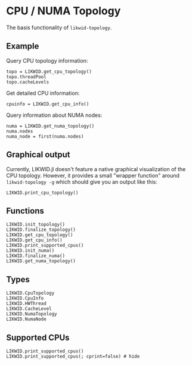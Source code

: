 # CPU / NUMA Topology

The basis functionality of `likwid-topology`.

## Example

Query CPU topology information:
```@repl
topo = LIKWID.get_cpu_topology()
topo.threadPool
topo.cacheLevels
```

Get detailed CPU information:
```@repl
cpuinfo = LIKWID.get_cpu_info()
```

Query information about NUMA nodes:

```@repl
numa = LIKWID.get_numa_topology()
numa.nodes
numa_node = first(numa.nodes)
```

## Graphical output
Currently, LIKWID.jl doesn't feature a native graphical visualization of the CPU topology. However, it provides a small "wrapper function" around `likwid-topology -g` which should give you an output like this:
```@repl
LIKWID.print_cpu_topology()
```

## Functions

```@docs
LIKWID.init_topology()
LIKWID.finalize_topology()
LIKWID.get_cpu_topology()
LIKWID.get_cpu_info()
LIKWID.print_supported_cpus()
LIKWID.init_numa()
LIKWID.finalize_numa()
LIKWID.get_numa_topology()
```

## Types

```@docs
LIKWID.CpuTopology
LIKWID.CpuInfo
LIKWID.HWThread
LIKWID.CacheLevel
LIKWID.NumaTopology
LIKWID.NumaNode
```

## Supported CPUs

```@repl
LIKWID.print_supported_cpus()
LIKWID.print_supported_cpus(; cprint=false) # hide
```